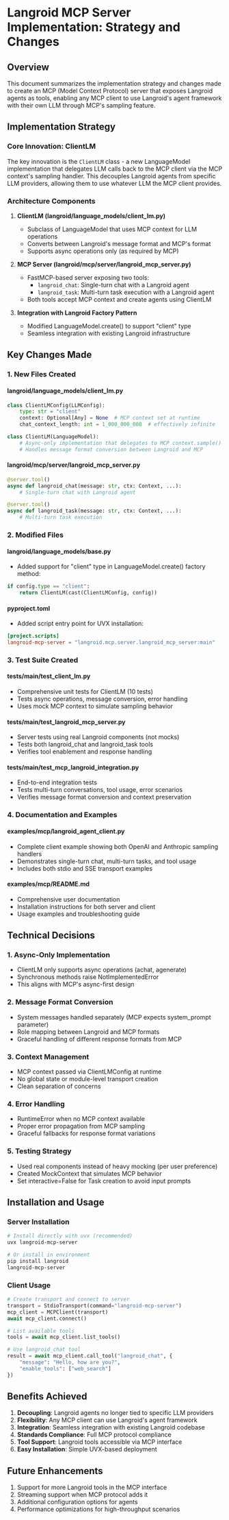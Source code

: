 # Langroid MCP Server Implementation: Strategy and Changes

## Overview

This document summarizes the implementation strategy and changes made to create an MCP (Model Context Protocol) server that exposes Langroid agents as tools, enabling any MCP client to use Langroid's agent framework with their own LLM through MCP's sampling feature.

## Implementation Strategy

### Core Innovation: ClientLM

The key innovation is the `ClientLM` class - a new LanguageModel implementation that delegates LLM calls back to the MCP client via the MCP context's sampling handler. This decouples Langroid agents from specific LLM providers, allowing them to use whatever LLM the MCP client provides.

### Architecture Components

1. **ClientLM (langroid/language_models/client_lm.py)**
   - Subclass of LanguageModel that uses MCP context for LLM operations
   - Converts between Langroid's message format and MCP's format
   - Supports async operations only (as required by MCP)

2. **MCP Server (langroid/mcp/server/langroid_mcp_server.py)**
   - FastMCP-based server exposing two tools:
     - `langroid_chat`: Single-turn chat with a Langroid agent
     - `langroid_task`: Multi-turn task execution with a Langroid agent
   - Both tools accept MCP context and create agents using ClientLM

3. **Integration with Langroid Factory Pattern**
   - Modified LanguageModel.create() to support "client" type
   - Seamless integration with existing Langroid infrastructure

## Key Changes Made

### 1. New Files Created

#### langroid/language_models/client_lm.py
```python
class ClientLMConfig(LLMConfig):
    type: str = "client"
    context: Optional[Any] = None  # MCP context set at runtime
    chat_context_length: int = 1_000_000_000  # effectively infinite

class ClientLM(LanguageModel):
    # Async-only implementation that delegates to MCP context.sample()
    # Handles message format conversion between Langroid and MCP
```

#### langroid/mcp/server/langroid_mcp_server.py
```python
@server.tool()
async def langroid_chat(message: str, ctx: Context, ...):
    # Single-turn chat with Langroid agent

@server.tool()
async def langroid_task(message: str, ctx: Context, ...):
    # Multi-turn task execution
```

### 2. Modified Files

#### langroid/language_models/base.py
- Added support for "client" type in LanguageModel.create() factory method:
```python
if config.type == "client":
    return ClientLM(cast(ClientLMConfig, config))
```

#### pyproject.toml
- Added script entry point for UVX installation:
```toml
[project.scripts]
langroid-mcp-server = "langroid.mcp.server.langroid_mcp_server:main"
```

### 3. Test Suite Created

#### tests/main/test_client_lm.py
- Comprehensive unit tests for ClientLM (10 tests)
- Tests async operations, message conversion, error handling
- Uses mock MCP context to simulate sampling behavior

#### tests/main/test_langroid_mcp_server.py
- Server tests using real Langroid components (not mocks)
- Tests both langroid_chat and langroid_task tools
- Verifies tool enablement and response handling

#### tests/main/test_mcp_langroid_integration.py
- End-to-end integration tests
- Tests multi-turn conversations, tool usage, error scenarios
- Verifies message format conversion and context preservation

### 4. Documentation and Examples

#### examples/mcp/langroid_agent_client.py
- Complete client example showing both OpenAI and Anthropic sampling handlers
- Demonstrates single-turn chat, multi-turn tasks, and tool usage
- Includes both stdio and SSE transport examples

#### examples/mcp/README.md
- Comprehensive user documentation
- Installation instructions for both server and client
- Usage examples and troubleshooting guide

## Technical Decisions

### 1. Async-Only Implementation
- ClientLM only supports async operations (achat, agenerate)
- Synchronous methods raise NotImplementedError
- This aligns with MCP's async-first design

### 2. Message Format Conversion
- System messages handled separately (MCP expects system_prompt parameter)
- Role mapping between Langroid and MCP formats
- Graceful handling of different response formats from MCP

### 3. Context Management
- MCP context passed via ClientLMConfig at runtime
- No global state or module-level transport creation
- Clean separation of concerns

### 4. Error Handling
- RuntimeError when no MCP context available
- Proper error propagation from MCP sampling
- Graceful fallbacks for response format variations

### 5. Testing Strategy
- Used real components instead of heavy mocking (per user preference)
- Created MockContext that simulates MCP behavior
- Set interactive=False for Task creation to avoid input prompts

## Installation and Usage

### Server Installation
```bash
# Install directly with uvx (recommended)
uvx langroid-mcp-server

# Or install in environment
pip install langroid
langroid-mcp-server
```

### Client Usage
```python
# Create transport and connect to server
transport = StdioTransport(command="langroid-mcp-server")
mcp_client = MCPClient(transport)
await mcp_client.connect()

# List available tools
tools = await mcp_client.list_tools()

# Use langroid_chat tool
result = await mcp_client.call_tool("langroid_chat", {
    "message": "Hello, how are you?",
    "enable_tools": ["web_search"]
})
```

## Benefits Achieved

1. **Decoupling**: Langroid agents no longer tied to specific LLM providers
2. **Flexibility**: Any MCP client can use Langroid's agent framework
3. **Integration**: Seamless integration with existing Langroid codebase
4. **Standards Compliance**: Full MCP protocol compliance
5. **Tool Support**: Langroid tools accessible via MCP interface
6. **Easy Installation**: Simple UVX-based deployment

## Future Enhancements

1. Support for more Langroid tools in the MCP interface
2. Streaming support when MCP protocol adds it
3. Additional configuration options for agents
4. Performance optimizations for high-throughput scenarios